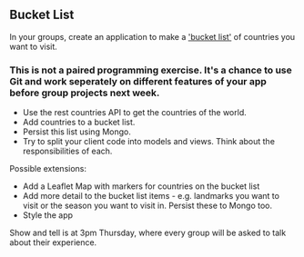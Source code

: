 ## Bucket List

In your groups, create an application to make a ['bucket list'](https://www.urbandictionary.com/define.php?term=bucket%20list) of countries you want to visit. 

### This is not a paired programming exercise. It's a chance to use Git and work seperately on different features of your app before group projects next week.

- Use the rest countries API to get the countries of the world.
- Add countries to a bucket list.
- Persist this list using Mongo.
- Try to split your client code into models and views. Think about the responsibilities of each.

Possible extensions:

- Add a Leaflet Map with markers for countries on the bucket list
- Add more detail to the bucket list items - e.g. landmarks you want to visit or the season you want to visit in. Persist these to Mongo too.
- Style the app

Show and tell is at 3pm Thursday, where every group will be asked to talk about their experience.
